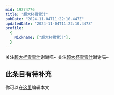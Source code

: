 ```yaml
---
mid: 19274776
title: "超大杯雪雪汁"
pubDate: "2024-11-04T11:22:10.447Z"
updatedDate: "2024-11-04T11:22:10.447Z"
profile:
  {
    Nickname: ["超大杯雪雪汁"],
  }
---
```


关注[超大杯雪雪汁](https://space.bilibili.com/19274776)谢谢喵~ 关注[超大杯雪雪汁](https://space.bilibili.com/19274776)谢谢喵~

## 此条目有待补充
你可以在[这里](https://github.com/Yuhanawa/VTuber.ICU-Content/edit/master/v/超大杯雪雪汁/index.md)编辑本文

